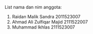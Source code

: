 List nama dan nim anggota:
1. Raidan Malik Sandra 2011523007
2. Ahmad Ali Zulfiqar Majid 2111522007
3. Muhammad Ikhlas 2111523007
